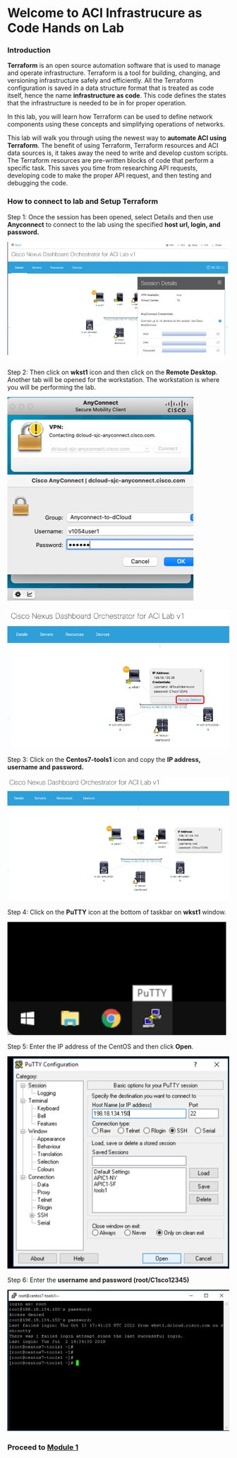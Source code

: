 # Welcome to ACI Infrastrucure as Code Hands on Lab


### Introduction

**Terraform** is an open source automation software that is used to manage and operate infrastructure. Terraform is a tool for building, changing, and versioning infrastructure safely and efficiently.
All the Terraform configuration is saved in a data structure format that is treated as code itself, hence the name **infrastructure as code**. This code defines the states that the infrastructure is needed to be in for proper operation. 

In this lab, you will learn how Terraform can be used to define network components using these concepts and simplifying operations of networks.

This lab will walk you through using the newest way to **automate ACI using Terraform**. The benefit of using Terraform, Terraform resources and ACI data sources is, it takes away the need to write and develop custom scripts. The Terraform resources are pre-written blocks of code that perform a specific task. This saves you time from researching API requests, developing code to make the proper API request, and then testing and debugging the code.

### How to connect to lab and Setup Terraform

Step 1: Once the session has been opened, select Details and then use **Anyconnect** to connect to the lab using the specified **host url, login, and password.**

![](imgs/imgs_1/dcloud.png)

Step 2: Then click on **wkst1** icon and then click on the **Remote Desktop**. Another tab will be opened for the workstation. The workstation is where you will be performing the lab. 

![](imgs/imgs_1/anyconnect.png)

![](imgs/imgs_1/dcloud_rdp.png)

Step 3: Click on the **Centos7-tools1** icon and copy the **IP address, username and password.**

![](imgs/imgs_1/dcloud_ip.png)

Step 4: Click on the **PuTTY** icon at the bottom of taskbar on **wkst1** window.

![](imgs/imgs_1/putty.png)

Step 5: Enter the IP address of the CentOS and then click **Open**.

![](imgs/imgs_1/putty_ip.png)

Step 6: Enter the **username and password (root/C1sco12345)**

![](imgs/imgs_1/centos.png)


### **Proceed to [Module 1](https://github.com/krishna426426/ACI_Infrastructure_as_Code/blob/main/module1.md)**
